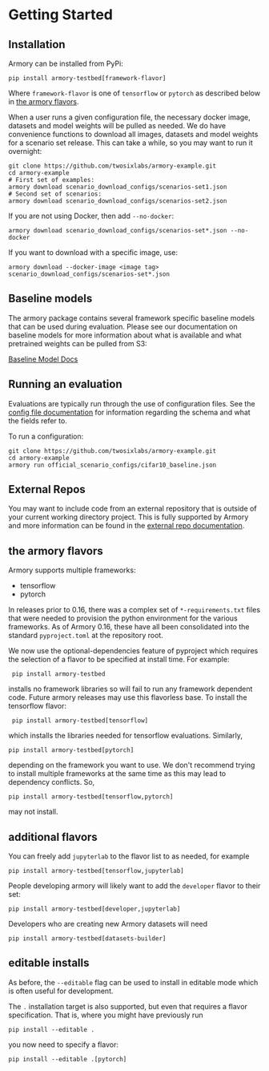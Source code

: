 # Getting Started

## Installation
Armory can be installed from PyPi:
```
pip install armory-testbed[framework-flavor]
```

Where `framework-flavor` is one of `tensorflow` or `pytorch`
as described below in [the armory flavors](#the-armory-flavors).

When a user runs a given configuration file, the necessary docker image, datasets and
model weights will be pulled as needed. We do have convenience functions to download
all images, datasets and model weights for a scenario set release. This can take a
while, so you may want to run it overnight:
```
git clone https://github.com/twosixlabs/armory-example.git
cd armory-example
# First set of examples:
armory download scenario_download_configs/scenarios-set1.json
# Second set of scenarios:
armory download scenario_download_configs/scenarios-set2.json
```
If you are not using Docker, then add `--no-docker`:
```
armory download scenario_download_configs/scenarios-set*.json --no-docker
```

If you want to download with a specific image, use:
```
armory download --docker-image <image tag> scenario_download_configs/scenarios-set*.json
```

## Baseline models
The armory package contains several framework specific baseline models that can be used
during evaluation. Please see our documentation on baseline models for more information
about what is available and what pretrained weights can be pulled from S3:

[Baseline Model Docs](baseline_models.md)

## Running an evaluation
Evaluations are typically run through the use of configuration files. See the
[config file documentation](/docs/configuration_files.md) for information regarding the
schema and what the fields refer to.

To run a configuration:
```
git clone https://github.com/twosixlabs/armory-example.git
cd armory-example
armory run official_scenario_configs/cifar10_baseline.json
```

## External Repos
You may want to include code from an external repository that is outside of your
current working directory project. This is fully supported by Armory and more
information can be found in the [external repo documentation](/docs/external_repos.md).

## the armory flavors

Armory supports multiple frameworks:

  - tensorflow
  - pytorch

In releases prior to 0.16, there was a complex set of `*-requirements.txt` files
that were needed to provision the python environment for the various frameworks.
As of Armory 0.16, these have all been consolidated into the standard
`pyproject.toml` at the repository root.

We now use the optional-dependencies feature of pyproject which requires
the selection of a flavor to be specified at install time.  For example:

     pip install armory-testbed

installs no framework libraries so will fail to run any framework dependent code. Future
armory releases may use this flavorless base. To install the tensorflow flavor:

     pip install armory-testbed[tensorflow]

which installs the libraries needed for tensorflow evaluations. Similarly,

    pip install armory-testbed[pytorch]

depending on the framework you want to use. We don't recommend trying to
install multiple frameworks at the same time as this may lead to dependency
conflicts. So,

    pip install armory-testbed[tensorflow,pytorch]

may not install.

## additional flavors

You can freely add `jupyterlab` to the flavor list to as needed, for example

    pip install armory-testbed[tensorflow,jupyterlab]

People developing armory will likely want to add the `developer` flavor to their
set:

    pip install armory-testbed[developer,jupyterlab]

Developers who are creating new Armory datasets will need

    pip install armory-testbed[datasets-builder]

## editable installs

As before, the `--editable` flag can be used to install in editable mode
which is often useful for development.

The `.` installation target is also supported, but even that requires
a flavor specification. That is, where you might have previously run

    pip install --editable .

you now need to specify a flavor:

    pip install --editable .[pytorch]
